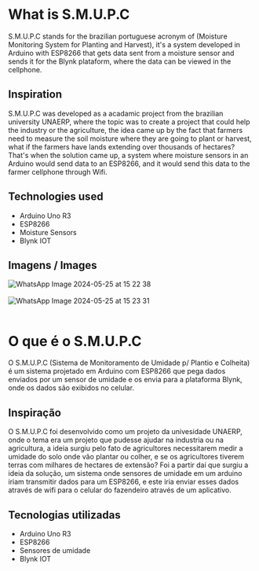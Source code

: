 # What is S.M.U.P.C
S.M.U.P.C stands for the brazilian portuguese acronym of (Moisture Monitoring System for Planting and Harvest), it's a system developed in Arduino with ESP8266 that gets data sent from a moisture sensor and sends it 
for the Blynk plataform, where the data can be viewed in the cellphone.

## Inspiration
S.M.U.P.C was developed as a acadamic project from the brazilian university UNAERP, where the topic was to create a project that could help the industry or the agriculture, the idea came up by the fact that farmers need to measure the 
soil moisture where they are going to plant or harvest, what if the farmers have lands extending over thousands of hectares? That's when the solution came up, a system where moisture sensors in an Arduino would send data to an ESP8266,
and it would send this data to the farmer cellphone through Wifi.

## Technologies used
  - Arduino Uno R3
  - ESP8266
  - Moisture Sensors
  - Blynk IOT


## Imagens / Images
![WhatsApp Image 2024-05-25 at 15 22 38](https://github.com/Leonardo-Figueiredo-do-Nascimento/Projeto-UNAERP-SMUPC/assets/83614187/7297ee0c-b356-4ce9-af40-f19e42ad9335)
<br><br>
![WhatsApp Image 2024-05-25 at 15 23 31](https://github.com/Leonardo-Figueiredo-do-Nascimento/Projeto-UNAERP-SMUPC/assets/83614187/e5b3fd3e-b66d-46fe-9679-3f9485dcf417)
<br><br>

# O que é o S.M.U.P.C
O S.M.U.P.C (Sistema de Monitoramento de Umidade p/ Plantio e Colheita) é um sistema projetado em Arduino com ESP8266 que pega dados enviados por um sensor de umidade e os envia para a plataforma Blynk, onde os dados são exibidos no celular.

## Inspiração
O S.M.U.P.C foi desenvolvido como um projeto da univesidade UNAERP, onde o tema era um projeto que pudesse ajudar na industria ou na agricultura, a ideia 
surgiu pelo fato de agricultores necessitarem medir a umidade do solo onde vão plantar ou colher, e se os agricultores tiverem terras com milhares de hectares de extensão? Foi a partir daí que surgiu a ideia da solução,
um sistema onde sensores de umidade em um arduino iriam transmitir dados para um ESP8266, e este iria enviar esses dados através de wifi para o celular do fazendeiro através de um aplicativo.

## Tecnologias utilizadas
  - Arduino Uno R3
  - ESP8266
  - Sensores de umidade
  - Blynk IOT

